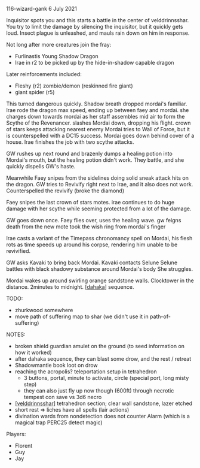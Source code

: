 116-wizard-gank
6 July 2021

Inquisitor spots you and this starts a battle in the center of velddrinnsshar.
You try to limit the damage by silencing the inquisitor, but it quickly gets loud.
Insect plague is unleashed, and mauls rain down on him in response.

Not long after more creatures join the fray:
- Furlinastis Young Shadow Dragon
- Irae in r2 to be picked up by the hide-in-shadow capable dragon

Later reinforcements included:
- Fleshy (r2) zombie/demon (reskinned fire giant)
- giant spider (r5)

This turned dangerous quickly. Shadow breath dropped mordai's familiar.
Irae rode the dragon max speed, ending up between faey and mordai.
she charges down towards mordai as her staff assembles mid air to form the Scythe of the Revenancer.
slashes Mordai down, dropping his flight.
crown of stars keeps attacking nearest enemy
Mordai tries to Wall of Force, but it is counterspelled with a DC15 success.
Mordai goes down behind cover of a house.
Irae finishes the job with two scythe attacks.

GW rushes up next round and brazenly dumps a healing potion into Mordai's mouth, but the healing potion didn't work.
They battle, and she quickly dispells GW's haste.

Meanwhile Faey snipes from the sidelines doing solid sneak attack hits on the dragon.
GW tries to Revivify right next to Irae, and it also does not work.
Counterspelled the revivify (broke the diamond)

Faey snipes the last crown of stars motes.
irae continues to do huge damage with her scythe while seeming protected from a lot of the damage.

GW goes down once.
Faey flies over, uses the healing wave.
gw feigns death from the new mote
took the wish ring from mordai's finger

Irae casts a variant of the Timepass chronomancy spell on Mordai, his flesh rots as time speeds up around his corpse, rendering him unable to be revivified.

GW asks Kavaki to bring back Mordai.
Kavaki contacts Selune
Selune battles with black shadowy substance around Mordai's body
She struggles.

Mordai wakes up around swirling orange sandstone walls.
Clocktower in the distance. 2minutes to midnight. [[dahaka]] sequence.

TODO:
- zhurkwood somewhere
- move path of suffering map to shar (we didn't use it in path-of-suffering)

NOTES:
- broken shield guardian amulet on the ground (to seed information on how it worked)
- after dahaka sequence, they can blast some drow, and the rest / retreat
- Shadowmantle book loot on drow
- reaching the acropolis? teleportation setup in tetrahedron
  * 3 buttons, portal, minute to activate, circle (special port, long misty step)
  * they can also just fly up now though (600ft) through necrotic tempest con save vs 3d6 necro
- [[velddrinnsshar]] tetrahedron section; clear wall sandstone, lazer etched
- short rest => liches have all spells (lair actions)
- divination wards from nondetection does not counter Alarm (which is a magical trap PERC25 detect magic)

Players:
- Florent
- Guy
- Jay

[//begin]: # "Autogenerated link references for markdown compatibility"
[dahaka]: ../deities/dahaka "Dahaka"
[velddrinnsshar]: ../east/velddrinnsshar "V'elddrinnsshar"
[//end]: # "Autogenerated link references"
